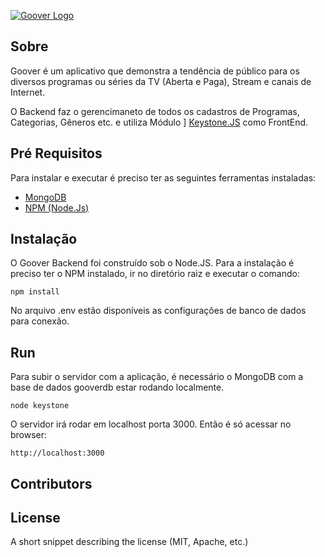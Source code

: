 [![Goover Logo](http://gooverbackend-gooverprd.rhcloud.com/images/logo.png)](http://www.gooverapp.com/)

## Sobre

Goover é um aplicativo que demonstra a tendência de público para os diversos programas ou séries da TV (Aberta e Paga), Stream  e canais de Internet.

O Backend faz o gerencimaneto de todos os cadastros de Programas, Categorias, Gêneros etc. e utiliza Módulo ] [Keystone.JS](http://www.keystonejs.com/) como FrontEnd.

## Pré Requisitos

Para instalar e executar é preciso ter as seguintes ferramentas instaladas:

* [MongoDB](www.mongodb.org)
* [NPM (Node.Js)](www.npm.org)

## Instalação

O Goover Backend foi construído sob o Node.JS.
Para a instalação é preciso ter o NPM instalado, ir no diretório raiz e executar o comando:

```
npm install
```

No arquivo .env estão disponíveis as configurações de banco de dados para conexão.

## Run

Para subir o servidor com a aplicação, é necessário o MongoDB com a base de dados gooverdb estar rodando localmente.

```
node keystone
```

O servidor irá rodar em localhost porta 3000. Então é só acessar no browser:

```
http://localhost:3000
```

## Contributors



## License

A short snippet describing the license (MIT, Apache, etc.)